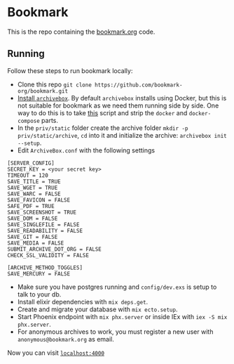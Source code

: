 # Bookmark

This is the repo containing the [bookmark.org](https://bookmark.org/)
code.

## Running

Follow these steps to run bookmark locally:

* Clone this repo `git clone https://github.com/bookmark-org/bookmark.git`
* [Install `archivebox`](https://archivebox.io/). By default `archivebox` installs using Docker, but
this is not suitable for bookmark as we need them running side by side. One way to do this
is to take [this](https://raw.githubusercontent.com/ArchiveBox/ArchiveBox/dev/bin/setup.sh)
script and strip the `docker` and `docker-compose` parts.
* In the `priv/static` folder create the archive folder `mkdir -p priv/static/archive`,
`cd` into it and initialize the archive: `archivebox init --setup`.
* Edit `ArchiveBox.conf` with the following settings

```
[SERVER_CONFIG]
SECRET_KEY = <your secret key>
TIMEOUT = 120
SAVE_TITLE = TRUE
SAVE_WGET = TRUE
SAVE_WARC = FALSE
SAVE_FAVICON = FALSE
SAFE_PDF = TRUE
SAVE_SCREENSHOT = TRUE
SAVE_DOM = FALSE
SAVE_SINGLEFILE = FALSE
SAVE_READABILITY = FALSE
SAVE_GIT = FALSE
SAVE_MEDIA = FALSE
SUBMIT_ARCHIVE_DOT_ORG = FALSE
CHECK_SSL_VALIDITY = FALSE

[ARCHIVE_METHOD_TOGGLES]
SAVE_MERCURY = FALSE
```

* Make sure you have postgres running and `config/dev.exs` is setup to
talk to your db. 
* Install elixir dependencies with `mix deps.get`.
* Create and migrate your database with `mix ecto.setup`.
* Start Phoenix endpoint with `mix phx.server` or inside IEx with `iex -S mix phx.server`.
* For anonymous archives to work, you must register a new user with `anonymous@bookmark.org`
as email.

Now you can visit [`localhost:4000`](http://localhost:4000) 
